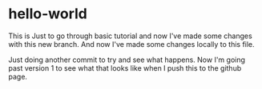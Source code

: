 # hello-world
This is Just to go through basic tutorial and now I've made some changes with this new branch.
And now I've made some changes locally to this file.

Just doing another commit to try and see what happens. Now I'm going past version 1 to see what that looks like
when I push this to the github page.

